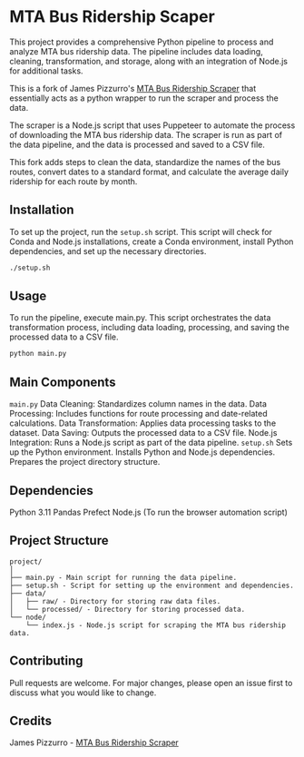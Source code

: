# MTA Bus Ridership Scaper

This project provides a comprehensive Python pipeline to process and analyze MTA bus ridership data. The pipeline includes data loading, cleaning, transformation, and storage, along with an integration of Node.js for additional tasks.

This is a fork of James Pizzurro's [MTA Bus Ridership Scraper](https://github.com/jamespizzurro/mta-bus-ridership-scraper) that essentially acts as a python wrapper to run the scraper and process the data.

The scraper is a Node.js script that uses Puppeteer to automate the process of downloading the MTA bus ridership data. The scraper is run as part of the data pipeline, and the data is processed and saved to a CSV file.

This fork adds steps to clean the data, standardize the names of the bus routes, convert dates to a standard format, and calculate the average daily ridership for each route by month.

## Installation

To set up the project, run the `setup.sh` script. This script will check for Conda and Node.js installations, create a Conda environment, install Python dependencies, and set up the necessary directories.

```bash
./setup.sh
```

## Usage
To run the pipeline, execute main.py. This script orchestrates the data transformation process, including data loading, processing, and saving the processed data to a CSV file.
```bash
python main.py
```

## Main Components
`main.py`
Data Cleaning: Standardizes column names in the data.
Data Processing: Includes functions for route processing and date-related calculations.
Data Transformation: Applies data processing tasks to the dataset.
Data Saving: Outputs the processed data to a CSV file.
Node.js Integration: Runs a Node.js script as part of the data pipeline.
`setup.sh`
Sets up the Python environment.
Installs Python and Node.js dependencies.
Prepares the project directory structure.
## Dependencies
Python 3.11
Pandas
Prefect
Node.js (To run the browser automation script)

## Project Structure
```
project/
│
├── main.py - Main script for running the data pipeline.
├── setup.sh - Script for setting up the environment and dependencies.
├── data/
│   ├── raw/ - Directory for storing raw data files.
│   └── processed/ - Directory for storing processed data.
└── node/
    └── index.js - Node.js script for scraping the MTA bus ridership data.
```

## Contributing
Pull requests are welcome. For major changes, please open an issue first to discuss what you would like to change.

## Credits
James Pizzurro - [MTA Bus Ridership Scraper](https://github.com/jamespizzurro/mta-bus-ridership-scraper)
